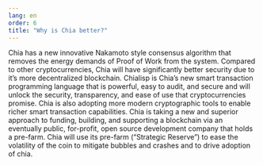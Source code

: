 ```yaml
---
lang: en
order: 6
title: "Why is Chia better?"
---
```


Chia has a new innovative Nakamoto style consensus algorithm that removes the energy demands of Proof of Work from the system. Compared to other cryptocurrencies, Chia will have significantly better security due to it’s more decentralized blockchain. Chialisp is Chia’s new smart transaction programming language that is powerful, easy to audit, and secure and will unlock the security, transparency, and ease of use that cryptocurrencies promise. Chia is also adopting more modern cryptographic tools to enable richer smart transaction capabilities. Chia is taking a new and superior approach to funding, building, and supporting a blockchain via an eventually public, for-profit, open source development company that holds a pre-farm. Chia will use its pre-farm (“Strategic Reserve”) to ease the volatility of the coin to mitigate bubbles and crashes and to drive adoption of chia.
